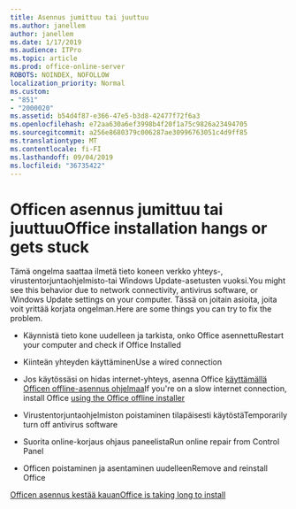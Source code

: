 ```yaml
---
title: Asennus jumittuu tai juuttuu
ms.author: janellem
author: janellem
ms.date: 1/17/2019
ms.audience: ITPro
ms.topic: article
ms.prod: office-online-server
ROBOTS: NOINDEX, NOFOLLOW
localization_priority: Normal
ms.custom:
- "851"
- "2000020"
ms.assetid: b54d4f87-e366-47e5-b3d8-42477f72f6a3
ms.openlocfilehash: e72aa630a6ef3998b4f20f1a75c9826a23494705
ms.sourcegitcommit: a256e8680379c006287ae30996763051c4d9ff85
ms.translationtype: MT
ms.contentlocale: fi-FI
ms.lasthandoff: 09/04/2019
ms.locfileid: "36735422"
---
```

# <a name="office-installation-hangs-or-gets-stuck"></a><span data-ttu-id="f269c-102">Officen asennus jumittuu tai juuttuu</span><span class="sxs-lookup"><span data-stu-id="f269c-102">Office installation hangs or gets stuck</span></span>

<span data-ttu-id="f269c-103">Tämä ongelma saattaa ilmetä tieto koneen verkko yhteys-, virustentorjuntaohjelmisto-tai Windows Update-asetusten vuoksi.</span><span class="sxs-lookup"><span data-stu-id="f269c-103">You might see this behavior due to network connectivity, antivirus software, or Windows Update settings on your computer.</span></span> <span data-ttu-id="f269c-104">Tässä on joitain asioita, joita voit yrittää korjata ongelman.</span><span class="sxs-lookup"><span data-stu-id="f269c-104">Here are some things you can try to fix the problem.</span></span>
  
- <span data-ttu-id="f269c-105">Käynnistä tieto kone uudelleen ja tarkista, onko Office asennettu</span><span class="sxs-lookup"><span data-stu-id="f269c-105">Restart your computer and check if Office Installed</span></span>

- <span data-ttu-id="f269c-106">Kiinteän yhteyden käyttäminen</span><span class="sxs-lookup"><span data-stu-id="f269c-106">Use a wired connection</span></span>

- <span data-ttu-id="f269c-107">Jos käytössäsi on hidas internet-yhteys, asenna Office [käyttämällä Officen offline-asennus ohjelmaa](https://support.office.com/article/f0a85fe7-118f-41cb-a791-d59cef96ad1c?wt.mc_id=Alchemy_ClientDIA)</span><span class="sxs-lookup"><span data-stu-id="f269c-107">If you're on a slow internet connection, install Office [using the Office offline installer](https://support.office.com/article/f0a85fe7-118f-41cb-a791-d59cef96ad1c?wt.mc_id=Alchemy_ClientDIA)</span></span>

- <span data-ttu-id="f269c-108">Virustentorjuntaohjelmiston poistaminen tilapäisesti käytöstä</span><span class="sxs-lookup"><span data-stu-id="f269c-108">Temporarily turn off antivirus software</span></span>

- <span data-ttu-id="f269c-109">Suorita online-korjaus ohjaus paneelista</span><span class="sxs-lookup"><span data-stu-id="f269c-109">Run online repair from Control Panel</span></span>

- <span data-ttu-id="f269c-110">Officen poistaminen ja asentaminen uudelleen</span><span class="sxs-lookup"><span data-stu-id="f269c-110">Remove and reinstall Office</span></span>

[<span data-ttu-id="f269c-111">Officen asennus kestää kauan</span><span class="sxs-lookup"><span data-stu-id="f269c-111">Office is taking long to install</span></span>](https://support.office.com/article/0f09f357-3fef-42a6-b8aa-cef4c6c44bdf?wt.mc_id=Alchemy_ClientDIA)
  